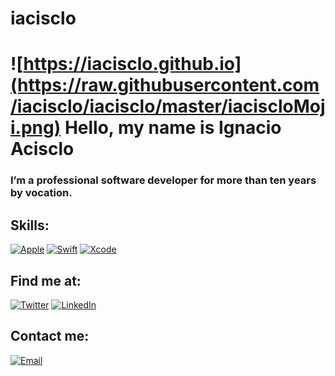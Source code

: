 # iacisclo

# ![https://iacisclo.github.io](https://raw.githubusercontent.com/iacisclo/iacisclo/master/iaciscloMoji.png) Hello, my name is Ignacio Acisclo

### I’m a professional software developer for more than ten years by vocation.

## Skills:
[![Apple](https://img.shields.io/badge/iOS-999999?style=for-the-badge&logo=apple&logoColor=white&labelColor=101010)]()
[![Swift](https://img.shields.io/badge/Swift-FA7343?style=for-the-badge&logo=swift&logoColor=white&labelColor=101010)]()
[![Xcode](https://img.shields.io/badge/Xcode-1575F9?style=for-the-badge&logo=xcode&logoColor=white&labelColor=101010)]()


## Find me at:

[![Twitter](https://img.shields.io/badge/Twitter-@iacisclo-1DA1F2?style=for-the-badge&logo=twitter&logoColor=white&labelColor=101010)](https://twitter.com/iacisclo)
[![LinkedIn](https://img.shields.io/badge/LinkedIn-Ignacio-Acisclo-0077B5?style=for-the-badge&logo=linkedin&logoColor=white&labelColor=101010)](https://www.linkedin.com/in/ignacio-acisclo-pérez-85841261/)


## Contact me:

[![Email](https://img.shields.io/badge/iacisclo@gmail.com-my_personal_email_-D14836?style=for-the-badge&logo=gmail&logoColor=white&labelColor=101010)](mailto:iacisclo@gmail.com)
